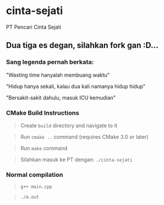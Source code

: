 # cinta-sejati
PT Pencari Cinta Sejati

## Dua tiga es degan, silahkan fork gan :D...

### Sang legenda pernah berkata:
"Wasting time hanyalah membuang waktu"

"Hidup hanya sekali, kalau dua kali namanya hidup hidup"

"Bersakit-sakit dahulu, masuk ICU kemudian"

### CMake Build Instructions
> Create `build` directory and navigate to it

> Run `cmake ..` command (requires CMake 3.0 or later)

> Run `make` command

> Silahkan masuk ke PT dengan: `./cinta-sejati`

### Normal compilation
> `g++ main.cpp`

> `./a.out`

